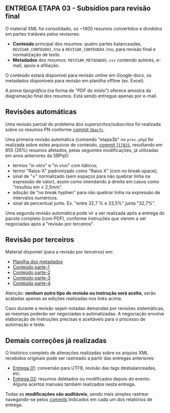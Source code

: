 ## ENTREGA ETAPA 03 - Subsídios para revisão final

O material XML foi consolidado, os ~1400 resumos convertidos e divididos em partes tratáveis pelos revisores:

* **Conteúdo** principal dos resumos: quatro partes balanceadas, `REVISAR_CONTEUDO1.htm` a `REVISAR_CONTEUDO4.htm`, para revisão final e normalização de texto.
* **Metadados** dos resumos: `REVISAR_METADADOS.csv` contendo autores, e-mail, apoio e afiliação.

O conteúdo estará disponível para revisão *online* em Google-docs, os metadados disponíveis para revisão em planilha offline (ex. Excel).

A *prova tipográfica* (na forma de "PDF do miolo") oferece amostra da diagramação final dos resumos. Está sendo entregue apenas por e-mail.

## Revisões automáticas 
Uma revisão parcial do problema dos superscritos/subscritos foi realizada sobre os resumos PN conforme [*commit* `36acfc`](https://github.com/ppKrauss/SBPqO-2019/commit/36acfc40ae97f3b530d070a59b5904e69ea81f94).

Uma primeira revisão automática (comando "etapa3b" no `proc.php`) foi realizada sobre estes arquivos de conteúdo, [*commit* `717825`](https://github.com/ppKrauss/SBPqO-2019/commit/7178257a6f69abeb1056ac58c9ba82c82d20ed8a), resultando em 855 (26%) resumos afetados, pelas seguintes modificações, já utilizadas em anos anteriores da SBPqO:

* termos "in vitro" e "in vivo" com itálicos;
* termo "Raios-X" padronizado como "Raios X" (com no break-space);
* sinal de "±" normalizado (sem espaços para não quebrar linha na expressão de valor), assim como imendando à direita em casos como "resultou em ± 2,5mm".
* adoção de "no break hyphen" para não quebrar linha na expressão de intervalos numéricos.
* sinal de percentual junto. Ex. "entre 32,7 % e 33,5%" junta "32,7%".

Uma segunda revisão automática pode vir a ser realizada após a entrega do pacote completo (com PDF), conforme instruções que vierem a ser negociadas após a "revisão por terceiros".

## Revisão por terceiros
Material disponíel (para a revisão por terceiros) em:
* [Planilha dos metadados](https://docs.google.com/spreadsheets/d/1YnJId4oKj4OeGDl3-ifB9dLkICOaNDxttAlHKUxFcsI/)
* [Conteúdo parte-1](https://docs.google.com/document/d/14u7UfL1mRZKKK0jwzBzInslNE_NLM0C_6D3Kv8mkc6M/edit?usp=sharing)
* [Conteúdo parte-2](https://docs.google.com/document/d/1M4fK5xc9gUQEO6Sh3xVXyr2iFFaBidbGgs-hIYsBKdo/edit?usp=sharing)
* [Conteúdo parte-3](https://docs.google.com/document/d/1G3d84YX8QM7DQwRSzy2vxjceWWu0SyzHjAhrxc3t5iA/edit?usp=sharing)
* [Conteúdo parte-4](https://docs.google.com/document/d/1xH-P_6ktc-AxnNiY_jCo8KyZzJECN1OqvAiAY9xLQkQ/edit?usp=sharing)

Atenção: **nenhum outro tipo de revisão ou instrução será aceita**, serão acatadas apenas as edições realizadas nos links acima.

Caso durante a revisão sejam notadas demandas por revisões sistemáticas, as mesmas poderão ser negociadas e autimatizadas. A negociação envolve elaboração de instruções precisas e aceitáveis para  o processo de automação e teste.

## Demais correções já realizadas

O histórico completo de alterações realizadas sobre os arquios XML recebidos originais pode ser rastreado a partir das entregas anteriores:
* [Entrega 01](https://github.com/ppKrauss/SBPqO-2019/tree/master/entregas/etapa01): conversão para UTF8, revisão das tags desbalanceadas, etc.
* [Entrega 02](https://github.com/ppKrauss/SBPqO-2019/tree/master/entregas/etapa02#024---convers%C3%A3o): resumos deletados ou modificados depois do evento. Alguns acertos manuais também realizados nesta entrega.

Todas as **modificações são auditáveis**, sendo mais simples rastrear navegando-se pelos [*commits*](https://github.com/ppKrauss/SBPqO-2019/commits/master) indicados em cada um dos relatórios de entrega. 
